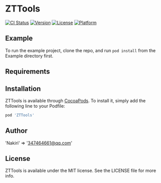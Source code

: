 # ZTTools

[![CI Status](https://img.shields.io/travis/git/ZTTools.svg?style=flat)](https://travis-ci.org/git/ZTTools)
[![Version](https://img.shields.io/cocoapods/v/ZTTools.svg?style=flat)](https://cocoapods.org/pods/ZTTools)
[![License](https://img.shields.io/cocoapods/l/ZTTools.svg?style=flat)](https://cocoapods.org/pods/ZTTools)
[![Platform](https://img.shields.io/cocoapods/p/ZTTools.svg?style=flat)](https://cocoapods.org/pods/ZTTools)

## Example

To run the example project, clone the repo, and run `pod install` from the Example directory first.

## Requirements

## Installation

ZTTools is available through [CocoaPods](https://cocoapods.org). To install
it, simply add the following line to your Podfile:

```ruby
pod 'ZTTools'
```

## Author

'Nakiri' => '347464661@qq.com'

## License

ZTTools is available under the MIT license. See the LICENSE file for more info.
